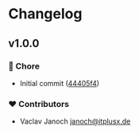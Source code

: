 # Changelog


## v1.0.0


### 🏡 Chore

- Initial commit ([44405f4](https://github.com/itplusx/sevdesk-api-ts-client/commit/44405f4))

### ❤️ Contributors

- Vaclav Janoch <janoch@itplusx.de>


